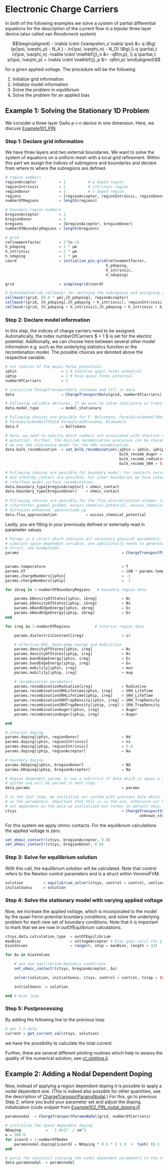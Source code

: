 Electronic Charge Carriers
================================

In both of the following examples we solve a system of partial differential equations for the description of the current flow in a bipolar three layer device (also called van Roosbroeck system)

```math
\begin{aligned}
	- \nabla \cdot (\varepsilon_s \nabla \psi) &= q \Big( (p(\psi, \varphi_p) - N_A ) - (n(\psi, \varphi_n) - N_D) \Big),\\
	q \partial_t n(\psi, \varphi_n) -\nabla \cdot \mathbf{j}_n &= -qR(n,p), \\
	q \partial_t p(\psi, \varphi_p) + \nabla \cdot \mathbf{j}_p &= -qR(n,p)
\end{aligned}
```
for a given applied voltage.
The procedure will be the following
1. Initialize grid information
2. Initialize model information
3. Solve the problem in equilibrium
4. Solve the problem for an applied bias 

## Example 1: Solving the Stationary 1D Problem
We consider a three layer GaAs p-i-n device in one dimension. Here, we discuss [Example101_PIN](https://github.com/PatricioFarrell/ChargeTransport.jl/blob/master/examples/Example101_PIN.jl).


### Step 1: Declare grid information
We have three layers and two external boundaries. We want to solve the system of equations on a uniform mesh with a local grid refinement.
Within this part we assign the indices of subregions and boundaries and declare from where to where the subregions are defined.

```julia
# region numbers
regionAcceptor          = 1          # p doped region
regionIntrinsic         = 2          # intrinsic region
regionDonor             = 3          # n doped region
regions                 = [regionAcceptor, regionIntrinsic, regionDonor]
numberOfRegions         = length(regions)

# boundary region numbers
bregionAcceptor         = 1
bregionDonor            = 2
bregions                = [bregionAcceptor, bregionDonor]
numberOfBoundaryRegions = length(bregions)

# grid
refinementfactor        = 2^(n-1)
h_pdoping               = 2 * μm
h_intrinsic             = 2 * μm
h_ndoping               = 2 * μm
coord                   = initialize_pin_grid(refinementfactor,
                                             h_pdoping,
                                             h_intrinsic,
                                             h_ndoping)

grid                    = simplexgrid(coord)

# ExtendableGrids.cellmask! for defining the subregions and assigning region number
cellmask!(grid, [0.0 * μm],[h_pdoping], regionAcceptor)
cellmask!(grid, [h_pdoping],[h_pdoping + h_intrinsic], regionIntrinsic)
cellmask!(grid, [h_pdoping + h_intrinsic],[h_pdoping + h_intrinsic + h_ndoping], regionDonor)
```

### Step 2: Declare model information
In this step, the indices of charge carriers need to be assigned. Automatically, the index numberOfCarriers 
$ + 1 $
is set for the electric potential. Additionally, we can choose here between several other model information e.g. such as the underlying statistics function or the recombination model. The possible choices are denoted above the respective variable.

```julia
# set indices of the quasi Fermi potentials
iphin                    = 1 # electron quasi Fermi potential
iphip                    = 2 # hole quasi Fermi potential
numberOfCarriers         = 2

# initialize ChargeTransportData instance and fill in data
data                     = ChargeTransportData(grid, numberOfCarriers)

# Following variable declares, if we want to solve stationary or transient problem
data.model_type          = model_stationary

# Following choices are possible for F: Boltzmann, FermiDiracOneHalfBednarczyk,
# FermiDiracOneHalfTeSCA FermiDiracMinusOne, Blakemore
data.F                  .= Boltzmann

# Here, we need to specify which numbers are associated with electron and hole quasi Fermi
# potential. Further, the desired recombination processes can be chosen here. By default
# we use the stationary model for the SRH recombination.
data.bulk_recombination  = set_bulk_recombination(;iphin = iphin, iphip = iphip, 
                                                   bulk_recomb_Auger = true,
                                                   bulk_recomb_radiative = true,
                                                   bulk_recomb_SRH = true)

# Following choices are possible for boundary model: For contacts currently only ohmic_contact
# and schottky_contact are possible. For inner boundaries we have interface_model_none,
# interface_model_surface_recombination.
data.boundary_type[bregionAcceptor] = ohmic_contact                       
data.boundary_type[bregionDonor]    = ohmic_contact   
    
# Following choices are possible for the flux_discretization scheme: scharfetter_gummel,
# scharfetter_gummel_graded, excess_chemical_potential, excess_chemical_potential_graded,
# diffusion_enhanced, generalized_sg
data.flux_approximation             = excess_chemical_potential
```

Lastly, you are filling in your previously defined or externally read in parameter values.

```julia
# Params is a struct which contains all necessary physical parameters. If one wants to
# simulate space-dependent variable, one additionally needs to generate a ParamsNodal
# struct, see Example102.
params                                              = ChargeTransportParams(grid,
                                                                            numberOfCarriers)

params.temperature                                  = T
params.UT                                           = (kB * params.temperature) / q
params.chargeNumbers[iphin]                         = -1
params.chargeNumbers[iphip]                         =  1

for ibreg in 1:numberOfBoundaryRegions   # boundary region data

    params.bDensityOfStates[iphin, ibreg]           = Nc
    params.bDensityOfStates[iphip, ibreg]           = Nv
    params.bBandEdgeEnergy[iphin, ibreg]            = Ec
    params.bBandEdgeEnergy[iphip, ibreg]            = Ev
end

for ireg in 1:numberOfRegions           # interior region data

    params.dielectricConstant[ireg]                 = εr

    # effective DOS, band-edge energy and mobilities
    params.densityOfStates[iphin, ireg]             = Nc
    params.densityOfStates[iphip, ireg]             = Nv
    params.bandEdgeEnergy[iphin, ireg]              = Ec
    params.bandEdgeEnergy[iphip, ireg]              = Ev
    params.mobility[iphin, ireg]                    = mun
    params.mobility[iphip, ireg]                    = mup

    # recombination parameters
    params.recombinationRadiative[ireg]             = Radiative
    params.recombinationSRHLifetime[iphin, ireg]    = SRH_LifeTime
    params.recombinationSRHLifetime[iphip, ireg]    = SRH_LifeTime
    params.recombinationSRHTrapDensity[iphin, ireg] = SRH_TrapDensity
    params.recombinationSRHTrapDensity[iphip, ireg] = SRH_TrapDensity
    params.recombinationAuger[iphin, ireg]          = Auger
    params.recombinationAuger[iphip, ireg]          = Auger

end

# interior doping
params.doping[iphin, regionDonor]                   = Nd   
params.doping[iphin, regionIntrinsic]               = ni    
params.doping[iphip, regionIntrinsic]               = 0.0     
params.doping[iphip, regionAcceptor]                = Na

# boundary doping
params.bDoping[iphin, bregionDonor]                 = Nd     
params.bDoping[iphip, bregionAcceptor]              = Na 

# Region dependent params is now a substruct of data which is again a substruct of the
# system and will be parsed in next step.
data.params                                         = params

# in the last step, we initialize our system with previous data which is likewise dependent
# on the parameters. Important that this is in the end, otherwise our VoronoiFVMSys is
# not dependent on the data we initialized but rather on default data.
ctsys                                               = ChargeTransportSystem(grid, data, 
                                                            unknown_storage=unknown_storage)
```

For this system we apply ohmic contacts. For the equilibrium calculations the applied voltage is zero.

```julia
set_ohmic_contact!(ctsys, bregionAcceptor, 0.0)
set_ohmic_contact!(ctsys, bregionDonor, 0.0)
```

### Step 3: Solve for equilibrium solution
With this call, the equilibrium solution will be calculated. Note that control refers to the Newton control
parameters and is a struct within VoronoiFVM.
```julia
solution         = equilibrium_solve!(ctsys, control = control, nonlinear_steps = 20)
initialGuess    .= solution 
```

### Step 4: Solve the stationary model with varying applied voltage 
Now, we increase the applied voltage, which is incorporated to the model by the quasi Fermi potential boundary conditions, and
solve the underlying problem for each new set of boundary conditions. Note that it is important to mark that we are now in outOfEqulibrium calculations.
```julia
ctsys.data.calculation_type  = outOfEquilibrium
maxBias                      = voltageAcceptor # bias goes until the given contactVoltage at acceptor boundary
biasValues                   = range(0, stop = maxBias, length = 32)

for Δu in biasValues

    # set non equilibrium boundary conditions
    set_ohmic_contact!(ctsys, bregionAcceptor, Δu)

    solve!(solution, initialGuess, ctsys, control = control, tstep = Inf)

    initialGuess .= solution

end # bias loop
```

### Step 5: Postprocessing
By adding the following line to the previous loop
```julia
# get I-V data
current = get_current_val(ctsys, solution)
```
we have the possibility to calculate the total current.

Further, there are several different plotting routines which help to assess the quality of the numerical solution, see [ct_plotting.jl](https://github.com/PatricioFarrell/ChargeTransport.jl/blob/master/src/ct_plotting.jl).

## Example 2: Adding a Nodal Dependent Doping

Now, instead of applying a region dependent doping it is possible to apply a nodal dependent one. (This is indeed also possible for other quantities, see the description of [ChargeTransportParamsNodal](https://github.com/PatricioFarrell/ChargeTransport.jl/blob/ab0684293845859fb142ea69d786a88b597a8b67/src/ct_system.jl#L426).)
For this, go to previous Step 2, where you build your parameter set and adjust the doping initialization (code snippet from [Example102\_PIN\_nodal\_doping.jl](https://github.com/PatricioFarrell/ChargeTransport.jl/blob/master/examples/Example102_PIN_nodal_doping.jl))

```julia
paramsnodal  = ChargeTransportParamsNodal(grid, numberOfCarriers)

# initialize the space dependent doping
NDoping           =   1.0e17  / cm^3
κ = 500.0
for icoord = 1:numberOfNodes
    paramsnodal.doping[icoord] = NDoping * 0.5 * ( 1.0  +  tanh( (0.1 - coord[icoord]/μm) *κ )  - ( 1.0 + tanh( (coord[icoord]/μm - 0.2) * κ )) )
end

# parse the substruct containg the nodal dependent parameters to the struct data
data.paramsnodal  = paramsnodal
```